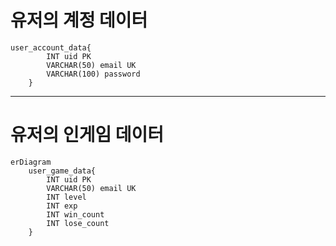 # 유저의 계정 데이터
```mermaid
user_account_data{
        INT uid PK
        VARCHAR(50) email UK
        VARCHAR(100) password
    }
```
---
# 유저의 인게임 데이터
```mermaid
erDiagram
    user_game_data{
        INT uid PK
        VARCHAR(50) email UK
        INT level
        INT exp
        INT win_count
        INT lose_count
    }
```